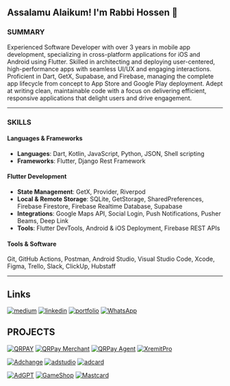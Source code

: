 ## Assalamu Alaikum! I'm Rabbi Hossen 👋

### SUMMARY
Experienced Software Developer with over 3 years in mobile app development, specializing in cross-platform applications for iOS and Android using Flutter. Skilled in architecting and deploying user-centered, high-performance apps with seamless UI/UX and engaging interactions. Proficient in Dart, GetX, Supabase, and Firebase, managing the complete app lifecycle from concept to App Store and Google Play deployment. Adept at writing clean, maintainable code with a focus on delivering efficient, responsive applications that delight users and drive engagement.

---

### SKILLS

#### Languages & Frameworks
- **Languages**: Dart, Kotlin, JavaScript, Python, JSON, Shell scripting
- **Frameworks**: Flutter, Django Rest Framework

#### Flutter Development
- **State Management**: GetX, Provider, Riverpod
- **Local & Remote Storage**: SQLite, GetStorage, SharedPreferences, Firebase Firestore, Firebase Realtime Database, Supabase
- **Integrations**: Google Maps API, Social Login, Push Notifications, Pusher Beams, Deep Link
- **Tools**: Flutter DevTools, Android & iOS Deployment, Firebase REST APIs

#### Tools & Software
Git, GitHub Actions, Postman, Android Studio, Visual Studio Code, Xcode, Figma, Trello, Slack, ClickUp, Hubstaff

---
## Links
[![medium](https://img.shields.io/badge/medium-fff?style=for-the-badge&logo=medium&logoColor=black)](https://rabbihossen.medium.com/)
[![linkedin](https://img.shields.io/badge/linkedin-0A66C2?style=for-the-badge&logo=linkedin&logoColor=white)](https://www.linkedin.com/in/rabbihossen)
[![portfolio](https://img.shields.io/badge/my_portfolio-000?style=for-the-badge&logo=ko-fi&logoColor=white)](https://rabbihossen.com/)
[![WhatsApp](https://img.shields.io/badge/whatsapp-25D366?style=for-the-badge&logo=whatsapp&logoColor=white)](https://wa.me/8801752330274)

## PROJECTS

[![QRPAY](https://previews.customer.envatousercontent.com/files/454339340/Thumbnail.png)](https://codecanyon.net/item/qrpay-money-transfer-with-qr-code-full-solution/46376528?s_rank=26) 
[![QRPay Merchant](https://previews.customer.envatousercontent.com/files/461789725/Thumbnail.png)](https://codecanyon.net/item/qrpay-merchant-payment-gateway-solution/47414762?s_rank=21)
[![QRPay Agent](https://previews.customer.envatousercontent.com/files/487388707/Thumbnail.png)](https://codecanyon.net/item/qrpay-agent-retailer-business-with-qr-code-android-and-ios-app/50733457?s_rank=7)
[![XremitPro](https://previews.customer.envatousercontent.com/files/466330308/Thumbnail.png)](https://codecanyon.net/item/xremit-pro-remittance-money-transfer-solution/48035206?s_rank=14)

[![Adchange](https://previews.customer.envatousercontent.com/files/463456512/Thumbnail.png)](https://codecanyon.net/item/adchange-p2p-trading-platform-full-solution/47643709?s_rank=17)
[![adstudio](https://previews.customer.envatousercontent.com/files/459919277/Thumbnail.png)](https://codecanyon.net/item/adstudio-script-to-video-content-generator-android-and-ios-app/47154570?s_rank=23)
[![adcard](https://previews.customer.envatousercontent.com/files/451698817/Thumbnail.png)](https://codecanyon.net/item/adcard-virtual-credit-card-platform-flutter-app/46012514?s_rank=31)


[![AdGPT](https://previews.customer.envatousercontent.com/files/442714146/Thumbnail.png)](https://codecanyon.net/item/adgpt-social-platform-with-chatgpt-open-ai-android-and-ios-app/43574260?s_rank=34)
[![GameShop](https://previews.customer.envatousercontent.com/files/442338521/Thumbnail.png)](https://codecanyon.net/item/gameshop-online-game-diamond-top-up-and-gift-card-business-platform-flutter-app/39543829?s_rank=2)
[![Mastcard](https://previews.customer.envatousercontent.com/files/440273935/Thumbnail.png)](https://codecanyon.net/user/appdevsx/portfolio?page=2)

